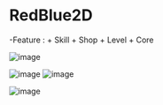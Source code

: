 # RedBlue2D

-Feature : 
    + Skill
    + Shop
    + Level
    + Core

![image](https://github.com/user-attachments/assets/d7a97f9d-422c-4a7d-a056-35aafe6c28a7)


![image](https://github.com/user-attachments/assets/b46b3c6d-d467-49cb-9448-fb1520a5206d)
![image](https://github.com/user-attachments/assets/9f91cac7-e150-4670-bd97-03501088e14c)

![image](https://github.com/user-attachments/assets/fb1637c5-7bf0-4858-a0c8-1781e0845b47)

